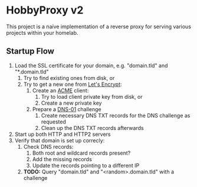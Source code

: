 # HobbyProxy v2

This project is a naíve implementation of a reverse proxy for serving various projects within your homelab.

## Startup Flow

1. Load the SSL certificate for your domain, e.g. "domain.tld" and "\*.domain.tld"
   1. Try to find existing ones from disk, or
   2. Try to get a new one from [Let's Encrypt](https://letsencrypt.org/):
      1. Create an [ACME](https://en.wikipedia.org/wiki/Automatic_Certificate_Management_Environment) client:
         1. Try to load client private key from disk, or
         2. Create a new private key
      2. Prepare a [DNS-01](https://letsencrypt.org/docs/challenge-types/#dns-01-challenge) challenge
         1. Create necessary DNS TXT records for the DNS challenge as requested
         2. Clean up the DNS TXT records afterwards
2. Start up both HTTP and HTTP2 servers
3. Verify that domain is set up correcly:
   1. Check DNS records:
      1. Both root and wildcard records present?
      2. Add the missing records
      3. Update the records pointing to a different IP
   2. **TODO:** Query "domain.tld" and "&lt;random&gt;.domain.tld" with a challenge
